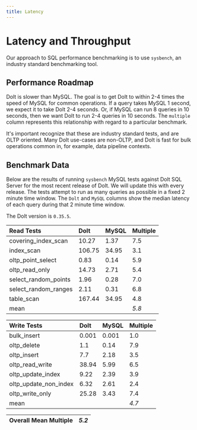 ```yaml
---
title: Latency
---
```


# Latency and Throughput

Our approach to SQL performance benchmarking is to use `sysbench`, an
industry standard benchmarking tool.

## Performance Roadmap

Dolt is slower than MySQL. The goal is to get Dolt to within 2-4 times
the speed of MySQL for common operations. If a query takes MySQL 1
second, we expect it to take Dolt 2-4 seconds. Or, if MySQL can run 8
queries in 10 seconds, then we want Dolt to run 2-4 queries in 10
seconds. The `multiple` column represents this relationship with
regard to a particular benchmark.

It's important recognize that these are industry standard tests, and
are OLTP oriented. Many Dolt use-cases are non-OLTP, and Dolt is fast
for bulk operations common in, for example, data pipeline contexts.

## Benchmark Data

Below are the results of running `sysbench` MySQL tests against Dolt
SQL Server for the most recent release of Dolt. We will update this
with every release. The tests attempt to run as many queries as
possible in a fixed 2 minute time window. The `Dolt` and `MySQL`
columns show the median latency of each query during that 2 minute
time window.

The Dolt version is `0.35.5`.

| Read Tests | Dolt | MySQL | Multiple |
| :--- | :--- | :--- | :--- |
| covering\_index\_scan | 10.27 | 1.37 | 7.5 |
| index\_scan | 106.75 | 34.95 | 3.1 |
| oltp\_point\_select | 0.83 | 0.14 | 5.9 |
| oltp\_read\_only | 14.73 | 2.71 | 5.4 |
| select\_random\_points | 1.96 | 0.28 | 7.0 |
| select\_random\_ranges | 2.11 | 0.31 | 6.8 |
| table\_scan | 167.44 | 34.95 | 4.8 |
| mean |  |  | _5.8_ |

| Write Tests | Dolt | MySQL | Multiple |
| :--- | :--- | :--- | :--- |
| bulk\_insert | 0.001 | 0.001 | 1.0 |
| oltp\_delete | 1.1 | 0.14 | 7.9 |
| oltp\_insert | 7.7 | 2.18 | 3.5 |
| oltp\_read\_write | 38.94 | 5.99 | 6.5 |
| oltp\_update\_index | 9.22 | 2.39 | 3.9 |
| oltp\_update\_non\_index | 6.32 | 2.61 | 2.4 |
| oltp\_write\_only | 25.28 | 3.43 | 7.4 |
| mean |  |  | _4.7_ |

| Overall Mean Multiple | _5.2_ |
| :--- | :--- |
<br/>
